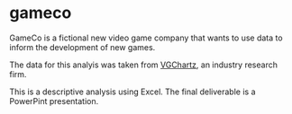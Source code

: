 # gameco

GameCo is a fictional new video game company that wants to use data to inform the development of new games.

The data for this analyis was taken from [VGChartz](https://www.vgchartz.com), an industry research firm.

This is a descriptive analysis using Excel. The final deliverable is a PowerPint presentation.
